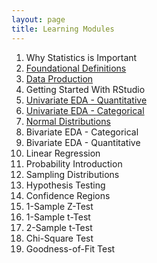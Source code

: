 ```yaml
---
layout: page
title: Learning Modules
---
```


1. Why Statistics is Important
1. [Foundational Definitions](Foundational_Definitions.html)
1. [Data Production](Data_Production.html)
1. Getting Started With RStudio
1. [Univariate EDA - Quantitative](UnivEDA_Quantitative.html)
1. [Univariate EDA - Categorical](UnivEDA_Categorical.html)
1. [Normal Distributions](Normal_Distributions.html)
1. Bivariate EDA - Categorical
1. Bivariate EDA - Quantitative
1. Linear Regression
1. Probability Introduction
1. Sampling Distributions
1. Hypothesis Testing
1. Confidence Regions
1. 1-Sample Z-Test
1. 1-Sample t-Test
1. 2-Sample t-Test
1. Chi-Square Test
1. Goodness-of-Fit Test
